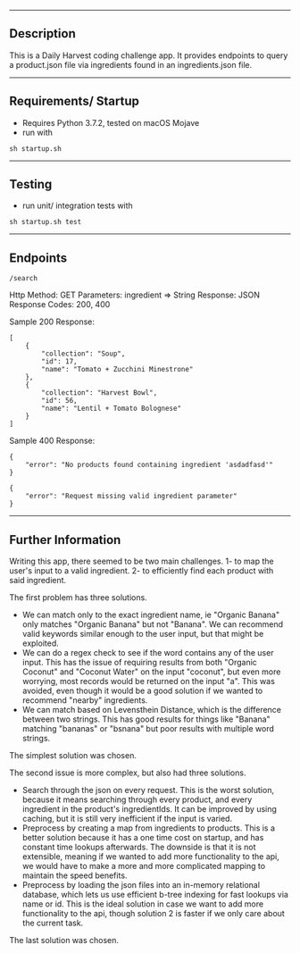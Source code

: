 --------------------
Description
--------------------

This is a Daily Harvest coding challenge app.
It provides endpoints to query a product.json file via ingredients found in an ingredients.json file.

--------------------
Requirements/ Startup
--------------------
- Requires Python 3.7.2, tested on macOS Mojave
- run with
```
sh startup.sh
```

--------------------
Testing
--------------------
- run unit/ integration tests with
```
sh startup.sh test
```

--------------------
Endpoints
--------------------
```
/search
```
Http Method: GET
Parameters: ingredient => String
Response: JSON
Response Codes: 200, 400

Sample 200 Response:
```
[
    {
        "collection": "Soup",
        "id": 17,
        "name": "Tomato + Zucchini Minestrone"
    },
    {
        "collection": "Harvest Bowl",
        "id": 56,
        "name": "Lentil + Tomato Bolognese"
    }
]
```
Sample 400 Response:
```
{
    "error": "No products found containing ingredient 'asdadfasd'"
}
```
```
{
    "error": "Request missing valid ingredient parameter"
}
```
--------------------
Further Information
--------------------

Writing this app, there seemed to be two main challenges.
1- to map the user's input to a valid ingredient.
2- to efficiently find each product with said ingredient.

The first problem has three solutions.
- We can match only to the exact ingredient name, ie "Organic Banana" only matches "Organic Banana" but not "Banana". We can recommend valid keywords similar enough to the user input, but that might be exploited.
- We can do a regex check to see if the word contains any of the user input. This has the issue of requiring results from both "Organic Coconut" and "Coconut Water" on the input "coconut", but even more worrying, most records would be returned on the input "a". This was avoided, even though it would be a good solution if we wanted to recommend "nearby" ingredients.
- We can match based on Levensthein Distance, which is the difference between two strings. This has good results for things like "Banana" matching "bananas" or "bsnana" but poor results with multiple word strings.

The simplest solution was chosen.

The second issue is more complex, but also had three solutions.
- Search through the json on every request. This is the worst solution, because it means searching through every product, and every ingredient in the product's ingredientIds. It can be improved by using caching, but it is still very inefficient if the input is varied.
- Preprocess by creating a map from ingredients to products. This is a better solution because it has a one time cost on startup, and has constant time lookups afterwards. The downside is that it is not extensible, meaning if we wanted to add more functionality to the api, we would have to make a more and more complicated mapping to maintain the speed benefits.
- Preprocess by loading the json files into an in-memory relational database, which lets us use efficient b-tree indexing for fast lookups via name or id. This is the ideal solution in case we want to add more functionality to the api, though solution 2 is faster if we only care about the current task.

The last solution was chosen.
